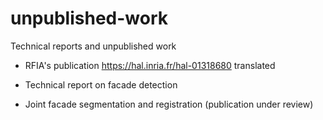 # unpublished-work
Technical reports and unpublished work

- RFIA's publication https://hal.inria.fr/hal-01318680 translated 

- Technical report on facade detection

- Joint facade segmentation and registration (publication under review)

